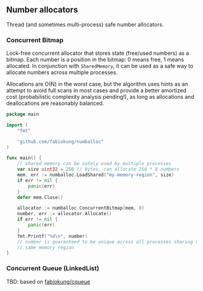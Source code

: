 ## Number allocators

Thread (and sometimes multi-process) safe number allocators.

### Concurrent Bitmap

Lock-free concurrent allocator that stores state (free/used numbers) as a
bitmap. Each number is a position in the bitmap: 0 means free, 1 means
allocated. In conjunction with `SharedMemory`, it can be used as a safe way to
allocate numbers across multiple processes.

Allocations are O(N) in the worst case, but the algorithm uses hints as an
attempt to avoid full scans in most cases and provide a better amortized cost
(probabilistic complexity analysis pending!), as long as allocations and
deallocations are reasonably balanced.

```go
package main

import (
	"fmt"

	"github.com/fabiokung/numballoc"
)

func main() {
	// shared memory can be safely used by multiple processes
	var size uint32 = 256 // bytes, can allocate 256 * 8 numbers
	mem, err := numballoc.LoadShared("my-memory-region", size)
	if err != nil {
		panic(err)
	}
	defer mem.Close()

	allocator := numballoc.ConcurrentBitmap(mem, 0)
	number, err := allocator.Allocate()
	if err != nil {
		panic(err)
	}
	fmt.Printf("%d\n", number)
	// number is guaranteed to be unique across all processes sharing the
	// same memory region
}
```

### Concurrent Queue (LinkedList)

TBD: based on [fabiokung/cqueue][cqueue]

[cqueue]: https://github.com/fabiokung/cqueue
